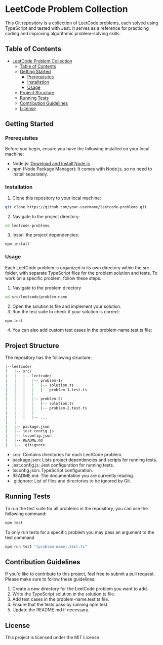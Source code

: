 # LeetCode Problem Collection

This Git repository is a collection of LeetCode problems, each solved using TypeScript and tested with Jest. It serves as a reference for practicing coding and improving algorithmic problem-solving skills.

## Table of Contents

- [LeetCode Problem Collection](#leetcode-problem-collection)
  - [Table of Contents](#table-of-contents)
  - [Getting Started](#getting-started)
    - [Prerequisites](#prerequisites)
    - [Installation](#installation)
    - [Usage](#usage)
  - [Project Structure](#project-structure)
  - [Running Tests](#running-tests)
  - [Contribution Guidelines](#contribution-guidelines)
  - [License](#license)



## Getting Started

### Prerequisites

Before you begin, ensure you have the following installed on your local machine:

- Node.js: [Download and Install Node.js](https://nodejs.org/)
- npm (Node Package Manager): It comes with Node.js, so no need to install separately.

### Installation

1. Clone this repository to your local machine:

```bash
git clone https://github.com/your-username/leetcode-problems.git
```
2. Navigate to the project directory:

```bash
cd leetcode-problems
```
3. Install the project dependencies:
```bash
npm install
```

### Usage
Each LeetCode problem is organized in its own directory within the src folder, with separate TypeScript files for the problem solution and tests. To work on a specific problem, follow these steps:

1. Navigate to the problem directory
```bash
cd src/leetcode/problem-name
```
2. Open the solution.ts file and implement your solution.
3. Run the test suite to check if your solution is correct:
```bash
npm test
```
4. You can also add custom test cases in the problem-name.test.ts file:

## Project Structure
The repository has the following structure:
```bash
|--leetcode/
|   |-- src/
|   |   |-- leetcode/
|   |   |   |-- problem-1/
|   |   |   |   |-- solution.ts
|   |   |   |   |-- problem-1.test.ts
|   |   |   |
|   |   |   |-- problem-2/
|   |   |   |   |-- solution.ts
|   |   |   |   |-- problem-2.test.ts
|   |   |   |
|   |   |   |-- ...
|   |
|   |-- package.json
|   |-- jest.config.js
|   |-- tsconfig.json
|   |-- README.md
|   |-- .gitignore

```

* src/: Contains directories for each LeetCode problem.
* package.json: Lists project dependencies and scripts for running tests.
* jest.config.js: Jest configuration for running tests.
* tsconfig.json: TypeScript configuration.
* README.md: The documentation you are currently reading.
* .gitignore: List of files and directories to be ignored by Git.

## Running Tests
To run the test suite for all problems in the repository, you can use the following command:
```bash
npm test
```
To only run tests for a specific problem you may pass an argument to the test command
```bash
npm run test "[problem-name].test.ts"
```
## Contribution Guidelines
If you'd like to contribute to this project, feel free to submit a pull request. Please make sure to follow these guidelines:
1. Create a new directory for the LeetCode problem you want to add.
2. Write the TypeScript solution in the solution.ts file.
3. Add test cases in the problem-name.test.ts file.
4. Ensure that the tests pass by running npm test.
5. Update the README.md if necessary.

## License
This project is licensed under the MIT License

